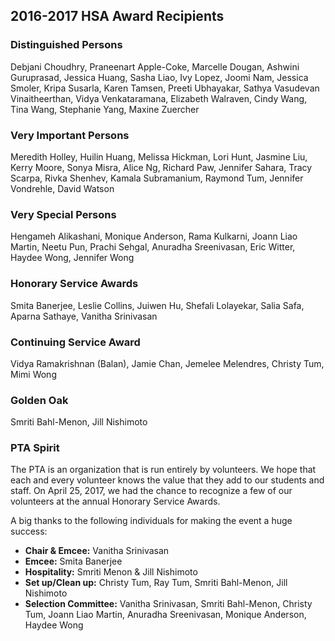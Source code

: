 ## 2016-2017 HSA Award Recipients

### Distinguished Persons
Debjani Choudhry, Praneenart Apple-Coke, Marcelle Dougan, Ashwini Guruprasad, Jessica Huang, Sasha Liao, Ivy Lopez, Joomi Nam, Jessica Smoler, Kripa Susarla, Karen Tamsen, Preeti Ubhayakar, Sathya Vasudevan Vinaitheerthan, Vidya Venkataramana, Elizabeth Walraven, Cindy Wang, Tina Wang, Stephanie Yang, Maxine Zuercher

### Very Important Persons
Meredith Holley, Huilin Huang, Melissa Hickman, Lori Hunt, Jasmine Liu, Kerry Moore, Sonya Misra, Alice Ng, Richard Paw, Jennifer Sahara, Tracy Scarpa, Rivka Shenhev, Kamala Subramanium, Raymond Tum, Jennifer Vondrehle, David Watson  

### Very Special Persons
Hengameh Alikashani, Monique Anderson, Rama Kulkarni, Joann Liao Martin, Neetu Pun, Prachi Sehgal, Anuradha Sreenivasan, Eric Witter, Haydee Wong, Jennifer Wong

### Honorary Service Awards
Smita Banerjee, Leslie Collins, Juiwen Hu, Shefali Lolayekar, Salia Safa, Aparna Sathaye, Vanitha Srinivasan

### Continuing Service Award
Vidya Ramakrishnan (Balan), Jamie Chan, Jemelee Melendres, Christy Tum, Mimi Wong

### Golden Oak
Smriti Bahl-Menon, Jill Nishimoto

### PTA Spirit

The PTA is an organization that is run entirely by volunteers. We hope that each and every volunteer knows the value that they add to our students and staff. On April 25, 2017, we had the chance to recognize a few of our volunteers at the annual Honorary Service Awards.

A big thanks to the following individuals for making the event a huge success:
- **Chair & Emcee:** Vanitha Srinivasan
- **Emcee:** Smita Banerjee
- **Hospitality:** Smriti Menon & Jill Nishimoto
- **Set up/Clean up:** Christy Tum, Ray Tum, Smriti Bahl-Menon, Jill Nishimoto
- **Selection Committee:** Vanitha Srinivasan, Smriti Bahl-Menon, Christy Tum, Joann Liao Martin, Anuradha Sreenivasan, Monique Anderson, Haydee Wong
